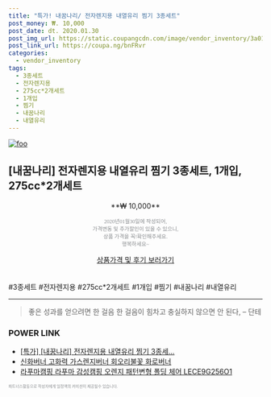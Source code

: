 ```yaml
--- 
title: "특가! 내꿈나리/ 전자렌지용 내열유리 찜기 3종세트" 
post_money: ₩. 10,000 
post_date: dt. 2020.01.30 
post_img_url: https://static.coupangcdn.com/image/vendor_inventory/3a01/0ac6e108e8a4a6ab9e01ad85ff504b5e808fae4ff52a624e9ce87f484f9e.jpg 
post_link_url: https://coupa.ng/bnFRvr 
categories: 
  - vendor_inventory 
tags: 
  - 3종세트 
  - 전자렌지용 
  - 275cc*2개세트 
  - 1개입 
  - 찜기 
  - 내꿈나리 
  - 내열유리 
--- 
```

[![foo](https://static.coupangcdn.com/image/vendor_inventory/3a01/0ac6e108e8a4a6ab9e01ad85ff504b5e808fae4ff52a624e9ce87f484f9e.jpg)](https://coupa.ng/bnFRvr) 

## [내꿈나리] 전자렌지용 내열유리 찜기 3종세트, 1개입, 275cc*2개세트 
<p style="text-align: center;">**₩ 10,000**</p> 
<p style="text-align: center;"><span style="color: #898c8f; font-family: Georgia,Times,serif; font-size: 0.75em;">2020년01월30일에 작성되어, <br>가격변동 및 추가할인이 있을 수 있으니,<br> 상품 가격을 꼭!확인해주세요.<br>행복하세요~</span> 
</p>	 
<div markdown="0" style="text-align: center;"><a href="https://coupa.ng/bnFRvr" class="btn btn--success">상품가격 및 후기 보러가기</a></div> 
<br><br> 
  #3종세트 #전자렌지용 #275cc*2개세트 #1개입 #찜기 #내꿈나리 #내열유리 
<hr> 

> 좋은 성과를 얻으려면 한 걸음 한 걸음이 힘차고 충실하지 않으면 안 된다, – 단테 


### POWER LINK

* <a href="https://blog.naver.com/an0733/221789675386" target="_blank">[특가] [내꿈나리] 전자렌지용 내열유리 찜기 3종세...</a>
* <a href="https://blog.naver.com/fasyy4321/221790297804" target="_blank">신화버너 고화력 가스렌지버너 회오리불꽃 화로버너</a>
* <a href="https://blog.naver.com/fasyy4321/221785320097" target="_blank">라푸마캠핑 라푸마 감성캠핑 오렌지 패턴변형 폴딩 체어 LECE9G256O1</a>

<span style="color: #898c8f; font-family: Georgia,Times,serif; font-size: 0.55em;">파트너스활동으로 작성자에게 일정액의 커미션이 제공될수 있습니다.</span> 
